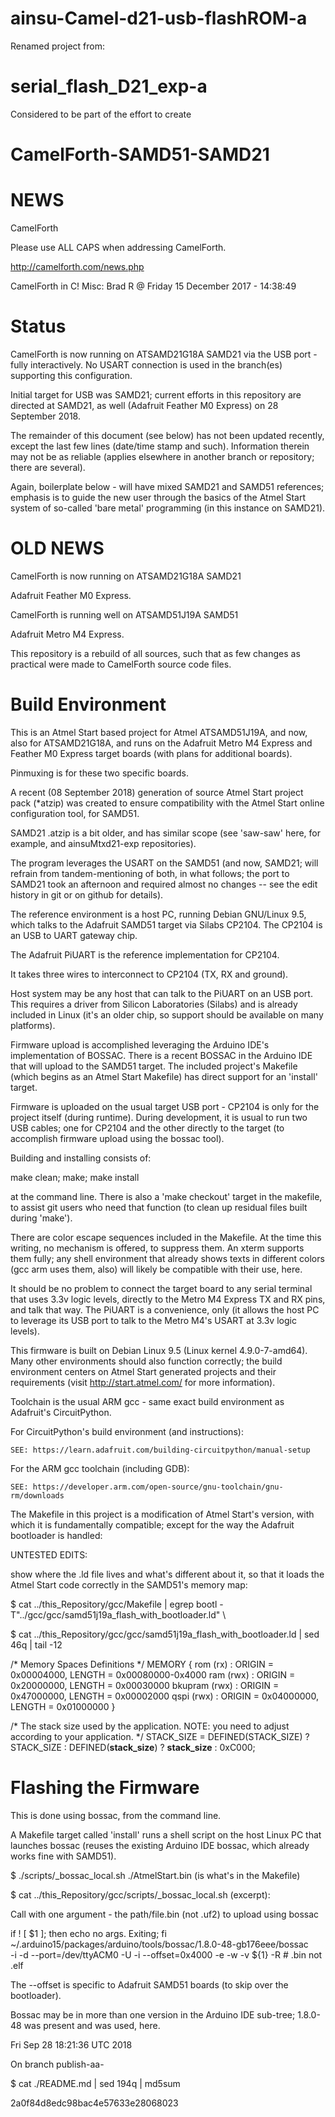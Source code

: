 # ainsu-Camel-d21-usb-flashROM-a

Renamed project from:

# serial_flash_D21_exp-a

Considered to be part of the effort to create

# CamelForth-SAMD51-SAMD21
    
# NEWS

CamelForth

  Please use ALL CAPS when addressing CamelForth.

http://camelforth.com/news.php

CamelForth in C!
Misc: Brad R @ Friday 15 December 2017 - 14:38:49

# Status

CamelForth is now running on ATSAMD21G18A SAMD21
via the USB port - fully interactively.  No USART
connection is used in the branch(es) supporting
this configuration.

Initial target for USB was SAMD21; current efforts
in this repository are directed at SAMD21, as well
(Adafruit Feather M0 Express) on 28 September 2018.

The remainder of this document (see below) has not
been updated recently, except the last few lines
(date/time stamp and such).  Information therein
may not be as reliable (applies elsewhere in another
branch or repository; there are several).

Again, boilerplate below - will have mixed SAMD21
and SAMD51 references; emphasis is to guide the new
user through the basics of the Atmel Start system of
so-called 'bare metal' programming (in this instance
on SAMD21).


# OLD NEWS

CamelForth is now running on ATSAMD21G18A SAMD21

Adafruit Feather M0 Express.

CamelForth is running well on ATSAMD51J19A SAMD51

Adafruit Metro M4 Express.

This repository is a rebuild of all sources, such that as
few changes as practical were made to CamelForth source
code files.

# Build Environment

This is an Atmel Start based project for Atmel ATSAMD51J19A,
and now, also for ATSAMD21G18A, and runs on the Adafruit
Metro M4 Express and Feather M0 Express target boards (with
plans for additional boards).

Pinmuxing is for these two specific boards.

A recent (08 September 2018) generation of source Atmel Start
project pack (*atzip) was created to ensure compatibility with
the Atmel Start online configuration tool, for SAMD51.

SAMD21 .atzip is a bit older, and has similar scope (see 'saw-saw'
here, for example, and ainsuMtxd21-exp repositories).

The program leverages the USART on the SAMD51 (and now, SAMD21;
will refrain from tandem-mentioning of both, in what follows;
the port to SAMD21 took an afternoon and required almost no
changes -- see the edit history in git or on github for
details).

The reference environment is a host PC, running Debian
GNU/Linux 9.5, which talks to the Adafruit SAMD51 target via
Silabs CP2104.  The CP2104 is an USB to UART gateway chip.

The Adafruit PiUART is the reference implementation for CP2104.

It takes three wires to interconnect to CP2104 (TX, RX and ground).

Host system may be any host that can talk to the PiUART on an USB
port.  This requires a driver from Silicon Laboratories (Silabs)
and is already included in Linux (it's an older chip, so support
should be available on many platforms).

Firmware upload is accomplished leveraging the Arduino IDE's
implementation of BOSSAC.  There is a recent BOSSAC in the
Arduino IDE that will upload to the SAMD51 target.  The included
project's Makefile (which begins as an Atmel Start Makefile)
has direct support for an 'install' target.

Firmware is uploaded on the usual target USB port - CP2104 is
only for the project itself (during runtime).  During development,
it is usual to run two USB cables; one for CP2104 and the other
directly to the target (to accomplish firmware upload using the
bossac tool).

Building and installing consists of:

   make clean; make; make install

at the command line.  There is also a 'make checkout' target
in the makefile, to assist git users who need that function
(to clean up residual files built during 'make').

There are color escape sequences included in the Makefile.  At
the time this writing, no mechanism is offered, to suppress them.
An xterm supports them fully; any shell environment that already
shows texts in different colors (gcc arm uses them, also) will
likely be compatible with their use, here.

It should be no problem to connect the target board to any serial
terminal that uses 3.3v logic levels, directly to the Metro M4
Express TX and RX pins, and talk that way.  The PiUART is a
convenience, only (it allows the host PC to leverage its USB port
to talk to the Metro M4's USART at 3.3v logic levels).

This firmware is built on Debian Linux 9.5 (Linux kernel 4.9.0-7-amd64).
Many other environments should also function correctly; the build
environment centers on Atmel Start generated projects and their
requirements (visit http://start.atmel.com/ for more information).

Toolchain is the usual ARM gcc - same exact build environment as
Adafruit's CircuitPython.

For CircuitPython's build environment (and instructions):

    SEE: https://learn.adafruit.com/building-circuitpython/manual-setup

For the ARM gcc toolchain (including GDB):

    SEE: https://developer.arm.com/open-source/gnu-toolchain/gnu-rm/downloads

The Makefile in this project is a modification of Atmel Start's
version, with which it is fundamentally compatible; except for the
way the Adafruit bootloader is handled:

UNTESTED EDITS:

show where the .ld file lives and what's different about it, so that
it loads the Atmel Start code correctly in the SAMD51's memory map:

  $ cat ../this_Repository/gcc/Makefile | egrep bootl
-T"../gcc/gcc/samd51j19a_flash_with_bootloader.ld" \

 $ cat ../this_Repository/gcc/gcc/samd51j19a_flash_with_bootloader.ld | sed 46q | tail -12

/* Memory Spaces Definitions */
MEMORY
{
  rom      (rx)  : ORIGIN = 0x00004000, LENGTH = 0x00080000-0x4000
  ram      (rwx) : ORIGIN = 0x20000000, LENGTH = 0x00030000
  bkupram  (rwx) : ORIGIN = 0x47000000, LENGTH = 0x00002000
  qspi     (rwx) : ORIGIN = 0x04000000, LENGTH = 0x01000000
}

/* The stack size used by the application. NOTE: you need to adjust according to your application. */
STACK_SIZE = DEFINED(STACK_SIZE) ? STACK_SIZE : DEFINED(__stack_size__) ? __stack_size__ : 0xC000;

# Flashing the Firmware

This is done using bossac, from the command line.

A Makefile target called 'install' runs a shell script on 
the host Linux PC that launches bossac (reuses the existing
Arduino IDE bossac, which already works fine with SAMD51).

 $ ./scripts/_bossac_local.sh ./AtmelStart.bin (is what's in the Makefile)

 $ cat ../this_Repository/gcc/scripts/_bossac_local.sh  (excerpt):

Call with one argument - the path/file.bin (not .uf2) to upload using bossac

if ! [ $1 ]; then
   echo no args.  Exiting; fi
   ~/.arduino15/packages/arduino/tools/bossac/1.8.0-48-gb176eee/bossac \
    -i -d --port=/dev/ttyACM0 -U -i --offset=0x4000 -e -w -v ${1} -R  # .bin not .elf

The  --offset is specific to Adafruit SAMD51 boards (to skip
over the bootloader).

Bossac may be in more than one version in the Arduino IDE
sub-tree; 1.8.0-48 was present and was used, here.

Fri Sep 28 18:21:36 UTC 2018

On branch publish-aa-

 $ cat ./README.md | sed 194q | md5sum

2a0f84d8edc98bac4e57633e28068023
